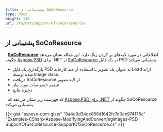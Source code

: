 ```yaml
---
title: پشتیبانی از SoCoResource
type: docs
weight: 130
url: /fa/net/support-of-socoresource/
---
```


## **پشتیبانی از SoCoResource**
` `[**SoCoResource**](https://reference.aspose.com/net/psd/aspose.psd.fileformats.psd.layers.layerresources/socoresource) اطلاعاتی در مورد لایه‌های پر کردن رنگ دارد. این مقاله نشان می‌دهد چگونه [Aspose.PSD](https://products.aspose.com/psd) برای .NET از [SoCoResource](https://reference.aspose.com/net/psd/aspose.psd.fileformats.psd.layers.layerresources/socoresource) در یک فایل PSD پشتیبانی می‌کند.

- بارگذاری یک فایل PSD به عنوان یک تصویر با استفاده از متد کارخانه Load ارائه شده توسط Image class.
- دریافت SoCoResource از لایه تصویر
- تنظیم خصوصیات مورد نیاز
- ذخیره نتایج

` `کد فهرست زیر نشان می‌دهد که [Aspose.PSD برای .NET](https://products.aspose.com/psd/net) چگونه از SoCoResource پشتیبانی می‌کند.

{{< gist "aspose-com-gists" "8a4c9d34ce856d1642fc7c0ce974175c" "Examples-CSharp-Aspose-ModifyingAndConvertingImages-PSD-SupportOfSoCoResource-SupportOfSoCoResource.cs" >}}
